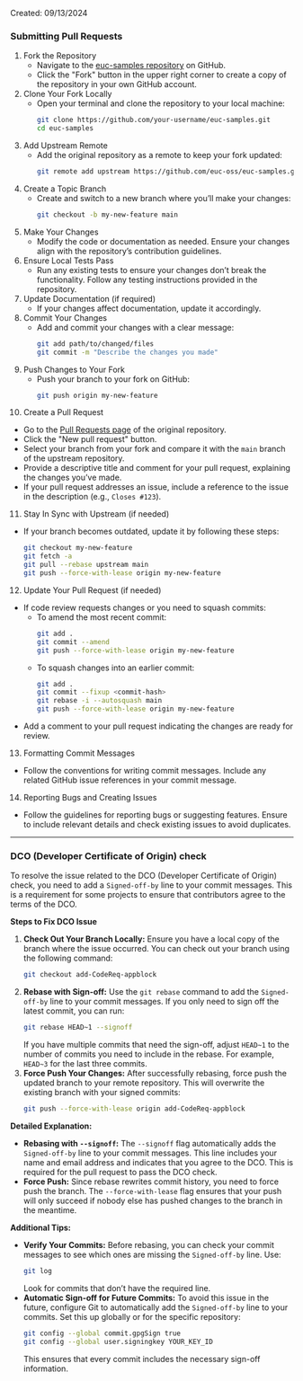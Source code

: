 Created: 09/13/2024

### Submitting Pull Requests

1. Fork the Repository
   - Navigate to the [euc-samples repository](https://github.com/euc-oss/euc-samples) on GitHub.
   - Click the "Fork" button in the upper right corner to create a copy of the repository in your own GitHub account.
2. Clone Your Fork Locally
   - Open your terminal and clone the repository to your local machine:
     ```bash
     git clone https://github.com/your-username/euc-samples.git
     cd euc-samples
     ```
3. Add Upstream Remote
   - Add the original repository as a remote to keep your fork updated:
     ```bash
     git remote add upstream https://github.com/euc-oss/euc-samples.git
     ```
4. Create a Topic Branch
   - Create and switch to a new branch where you’ll make your changes:
     ```bash
     git checkout -b my-new-feature main
     ```
5. Make Your Changes
   - Modify the code or documentation as needed. Ensure your changes align with the repository’s contribution guidelines.
6. Ensure Local Tests Pass
   - Run any existing tests to ensure your changes don’t break the functionality. Follow any testing instructions provided in the repository.
7. Update Documentation (if required)
   - If your changes affect documentation, update it accordingly.
8. Commit Your Changes
   - Add and commit your changes with a clear message:
     ```bash
     git add path/to/changed/files
     git commit -m "Describe the changes you made"
     ```
9. Push Changes to Your Fork
   - Push your branch to your fork on GitHub:
     ```bash
     git push origin my-new-feature
     ```
10. Create a Pull Request
   - Go to the [Pull Requests page](https://github.com/euc-oss/euc-samples/pulls) of the original repository.
   - Click the "New pull request" button.
   - Select your branch from your fork and compare it with the `main` branch of the upstream repository.
   - Provide a descriptive title and comment for your pull request, explaining the changes you’ve made.
   - If your pull request addresses an issue, include a reference to the issue in the description (e.g., `Closes #123`).
11. Stay In Sync with Upstream (if needed)
   - If your branch becomes outdated, update it by following these steps:
     ```bash
     git checkout my-new-feature
     git fetch -a
     git pull --rebase upstream main
     git push --force-with-lease origin my-new-feature
     ```
12. Update Your Pull Request (if needed)
   - If code review requests changes or you need to squash commits:
     - To amend the most recent commit:
       ```bash
       git add .
       git commit --amend
       git push --force-with-lease origin my-new-feature
       ```
     - To squash changes into an earlier commit:
       ```bash
       git add .
       git commit --fixup <commit-hash>
       git rebase -i --autosquash main
       git push --force-with-lease origin my-new-feature
       ```
   - Add a comment to your pull request indicating the changes are ready for review.
13. Formatting Commit Messages
   - Follow the conventions for writing commit messages. Include any related GitHub issue references in your commit message.
14. Reporting Bugs and Creating Issues
   - Follow the guidelines for reporting bugs or suggesting features. Ensure to include relevant details and check existing issues to avoid duplicates.

---
### DCO (Developer Certificate of Origin) check

To resolve the issue related to the DCO (Developer Certificate of Origin) check, you need to add a `Signed-off-by` line to your commit messages. This is a requirement for some projects to ensure that contributors agree to the terms of the DCO. 

**Steps to Fix DCO Issue**

1. **Check Out Your Branch Locally:**
   Ensure you have a local copy of the branch where the issue occurred. You can check out your branch using the following command:
   ```bash
   git checkout add-CodeReq-appblock
   ```
2. **Rebase with Sign-off:**
   Use the `git rebase` command to add the `Signed-off-by` line to your commit messages. If you only need to sign off the latest commit, you can run:
   ```bash
   git rebase HEAD~1 --signoff
   ```
   If you have multiple commits that need the sign-off, adjust `HEAD~1` to the number of commits you need to include in the rebase. For example, `HEAD~3` for the last three commits.
3. **Force Push Your Changes:**
   After successfully rebasing, force push the updated branch to your remote repository. This will overwrite the existing branch with your signed commits:
   ```bash
   git push --force-with-lease origin add-CodeReq-appblock
   ```

**Detailed Explanation:**
- **Rebasing with `--signoff`:**
  The `--signoff` flag automatically adds the `Signed-off-by` line to your commit messages. This line includes your name and email address and indicates that you agree to the DCO. This is required for the pull request to pass the DCO check.
- **Force Push:**
  Since rebase rewrites commit history, you need to force push the branch. The `--force-with-lease` flag ensures that your push will only succeed if nobody else has pushed changes to the branch in the meantime.

**Additional Tips:**
- **Verify Your Commits:**
  Before rebasing, you can check your commit messages to see which ones are missing the `Signed-off-by` line. Use:
  ```bash
  git log
  ```
  Look for commits that don’t have the required line.
- **Automatic Sign-off for Future Commits:**
  To avoid this issue in the future, configure Git to automatically add the `Signed-off-by` line to your commits. Set this up globally or for the specific repository:
  ```bash
  git config --global commit.gpgSign true
  git config --global user.signingkey YOUR_KEY_ID
  ```
  This ensures that every commit includes the necessary sign-off information.

